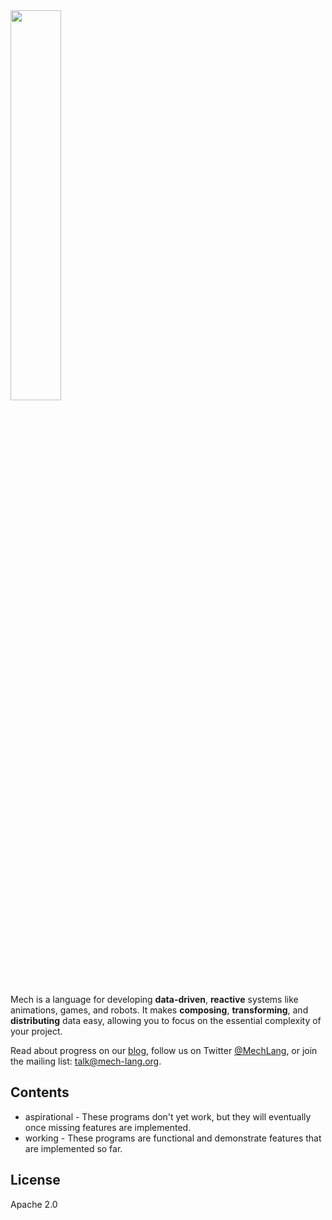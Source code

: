 <img width="40%" height="40%" src="https://mech-lang.org/img/logo.png">

Mech is a language for developing **data-driven**, **reactive** systems like animations, games, and robots. It makes **composing**, **transforming**, and **distributing** data easy, allowing you to focus on the essential complexity of your project. 

Read about progress on our [blog](https://mech-lang.org/blog/), follow us on Twitter [@MechLang](https://twitter.com/MechLang), or join the mailing list: [talk@mech-lang.org](https://mech-lang.org/page/community/).

## Contents

- aspirational - These programs don't yet work, but they will eventually once missing features are implemented.
- working - These programs are functional and demonstrate features that are implemented so far.

## License

Apache 2.0